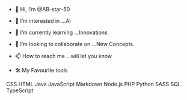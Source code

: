- 👋 Hi, I’m @AB-star-50
- 👀 I’m interested in ...AI
- 🌱 I’m currently learning ...Innovations
- 💞️ I’m looking to collaborate on ...New Concepts.
- 📫 How to reach me ...will let you know

- 🛠️ My Favourite tools

CSS HTML Java JavaScript Markdown Node.js PHP Python SASS SQL TypeScript

<!---
AB-star-50/AB-star-50 is a ✨ special ✨ repository because its `README.md` (this file) appears on your GitHub profile.
You can click the Preview link to take a look at your changes.
--->
